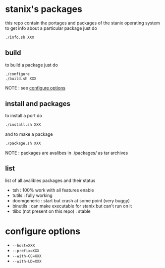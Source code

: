 # stanix's packages
this repo contain the portages and packages of the stanix operating system  
to get info about a particular package just do 
```sh
./info.sh XXX
```
## build
to build a package just do
```sh
./configure
./build.sh XXX
```
NOTE : see [configure options](#configure-options)
## install and packages
to install a port do
```sh
./install.sh XXX
```
and to make a package
```sh
./package.sh XXX
```
NOTE : packages are avalibes in ./packages/ as tar archives
## list
list of all avalibles packages and their status
- tsh : 100% work with all features enable
- tutils : fully working
- doomgeneric : start but crash at some point (very buggy)
- binutils : can make executable for stanix but can't run on it
- tlibc (not present on this repo) : stable
# configure options
- `--host=XXX`
- `--prefix=XXX`
- `--with-CC=XXX`
- `--with-LD=XXX`
